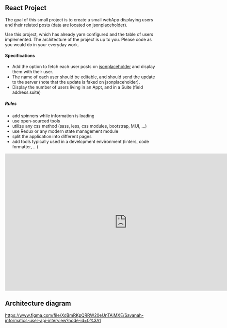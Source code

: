 ## React Project

The goal of this small project is to create a small webApp displaying users and their related posts (data are located on [jsonplaceholder](https://jsonplaceholder.typicode.com)). 

Use this project, which has already yarn configured and the table of users implemented. The architecture of the project is up to you. Please code as you would do in your everyday work.

#### Specifications

- Add the option to fetch each user posts on [jsonplaceholder](https://jsonplaceholder.typicode.com) and display them with their user.
- The name of each user should be editable, and should send the update to the server (note that the update is faked on jsonplaceholder).
- Display the number of users living in an Appt, and in a Suite (field address.suite)

##### Rules

- add spinners while information is loading
- use open-sourced tools
- utilize any css method (sass, less, css modules, bootstrap, MUI, ...)
- use Redux or any modern state management module
- split the application into different pages
- add tools typically used in a development environment (linters, code formatter, ...)

<iframe style="border: 1px solid rgba(0, 0, 0, 0.1);" width="800" height="450" src="https://www.figma.com/embed?embed_host=share&url=https%3A%2F%2Fwww.figma.com%2Ffile%2FXdBmRKpQRRW20eUnTAiMXE%2FSavanah-informatics-user-api-interview%3Fnode-id%3D0%253A1" allowfullscreen></iframe>

## Architecture diagram
https://www.figma.com/file/XdBmRKpQRRW20eUnTAiMXE/Savanah-informatics-user-api-interview?node-id=0%3A1